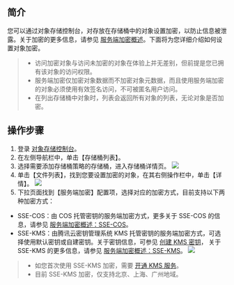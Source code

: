 ## 简介

您可以通过对象存储控制台，对存放在存储桶中的对象设置加密，以防止信息被泄露。关于加密的更多信息，请参见 [服务端加密概述](https://intl.cloud.tencent.com/document/product/436/18145)。下面将为您详细介绍如何设置对象加密。

>
> - 访问加密对象与访问未加密的对象在体验上并无差别，但前提是您已拥有该对象的访问权限。
> - 服务端加密仅加密对象数据而不加密对象元数据，而且使用服务端加密的对象必须使用有效签名访问，不可被匿名用户访问。
> - 在列出存储桶中对象时，列表会返回所有对象的列表，无论对象是否加密。

## 操作步骤

1. 登录 [对象存储控制台](https://console.cloud.tencent.com/cos5)。
2. 在左侧导航栏中，单击【存储桶列表】。
3. 选择需要添加存储桶策略的存储桶，进入存储桶详情页。
![](https://main.qcloudimg.com/raw/156823c7ad23708feb85f5d682c61d50.png)
4. 单击【文件列表】，找到您要设置加密的对象，在其右侧操作栏中，单击【详情】。
![](https://main.qcloudimg.com/raw/6065855393a30c809d60b4d0027628a6.png)
5. 下拉页面找到【服务端加密】配置项，选择对应的加密方式，目前支持以下两种加密方式：
 - SSE-COS：由 COS 托管密钥的服务端加密方式，更多关于 SSE-COS 的信息，请参见 [服务端加密概述：SSE-COS](https://intl.cloud.tencent.com/document/product/436/18145)。
 - SSE-KMS：由腾讯云密钥管理系统 KMS 托管密钥的服务端加密方式，可选择使用默认密钥或自建密钥。关于密钥信息，可参见 [创建 KMS 密钥](https://intl.cloud.tencent.com/document/product/1030/31971)， 关于 SSE-KMS 的更多信息，请参见 [服务端加密概述：SSE-KMS](https://intl.cloud.tencent.com/document/product/436/18145)。
![](https://main.qcloudimg.com/raw/48c8b3a3d32170db7172397398c8a883.png)

>
> - 如您首次使用 SSE-KMS 加密，需要 [开通 KMS 服务](https://buy.cloud.tencent.com/kms)。
> - 目前 SSE-KMS 加密，仅支持北京、上海、广州地域。
